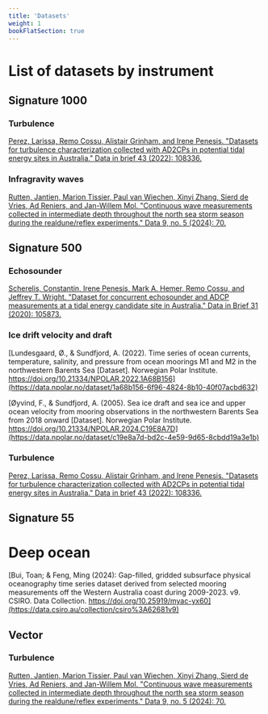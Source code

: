 ```yaml
---
title: 'Datasets'
weight: 1
bookFlatSection: true
---
```


# List of datasets by instrument

## Signature 1000

### Turbulence
[Perez, Larissa, Remo Cossu, Alistair Grinham, and Irene Penesis. "Datasets for turbulence characterization collected with AD2CPs in potential tidal energy sites in Australia." Data in brief 43 (2022): 108336.](https://www.sciencedirect.com/science/article/pii/S2352340922005388)

### Infragravity waves
[Rutten, Jantien, Marion Tissier, Paul van Wiechen, Xinyi Zhang, Sierd de Vries, Ad Reniers, and Jan-Willem Mol. "Continuous wave measurements collected in intermediate depth throughout the north sea storm season during the realdune/reflex experiments." Data 9, no. 5 (2024): 70.](https://data.4tu.nl/collections/233f11ff-7804-4777-8b32-92c4606e56d8)

## Signature 500

### Echosounder
[Scherelis, Constantin, Irene Penesis, Mark A. Hemer, Remo Cossu, and Jeffrey T. Wright. "Dataset for concurrent echosounder and ADCP measurements at a tidal energy candidate site in Australia." Data in Brief 31 (2020): 105873.](https://www.sciencedirect.com/science/article/pii/S2352340920307678)

### Ice drift velocity and draft
[Lundesgaard, Ø., & Sundfjord, A. (2022). Time series of ocean currents, temperature, salinity, and pressure from ocean moorings M1 and M2 in the northwestern Barents Sea [Dataset]. Norwegian Polar Institute. https://doi.org/10.21334/NPOLAR.2022.1A68B156](https://data.npolar.no/dataset/1a68b156-6f96-4824-8b10-40f07acbd632)

[Øyvind, F., & Sundfjord, A. (2005). Sea ice draft and sea ice and upper ocean velocity from mooring observations in the northwestern Barents Sea from 2018 onward [Dataset]. Norwegian Polar Institute. https://doi.org/10.21334/NPOLAR.2024.C19E8A7D](https://data.npolar.no/dataset/c19e8a7d-bd2c-4e59-9d65-8cbdd19a3e1b)

### Turbulence
[Perez, Larissa, Remo Cossu, Alistair Grinham, and Irene Penesis. "Datasets for turbulence characterization collected with AD2CPs in potential tidal energy sites in Australia." Data in brief 43 (2022): 108336.](https://www.sciencedirect.com/science/article/pii/S2352340922005388)



## Signature 55
# Deep ocean
[Bui, Toan; \& Feng, Ming (2024): Gap-filled, gridded subsurface physical oceanography time series dataset derived from selected mooring measurements off the Western Australia coast during 2009-2023. v9. CSIRO. Data Collection. https://doi.org/10.25919/myac-yx60](https://data.csiro.au/collection/csiro%3A62681v9)

## Vector
### Turbulence
[Rutten, Jantien, Marion Tissier, Paul van Wiechen, Xinyi Zhang, Sierd de Vries, Ad Reniers, and Jan-Willem Mol. "Continuous wave measurements collected in intermediate depth throughout the north sea storm season during the realdune/reflex experiments." Data 9, no. 5 (2024): 70.](https://www.mdpi.com/2306-5729/9/5/70)




